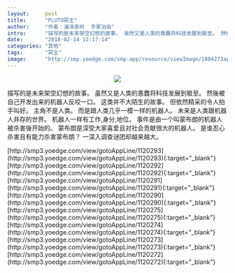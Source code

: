 ```yaml
---
layout:     post
title:      "PLUTO冥王"
author:     "作者：浦泽直树  手冢治虫"
intro:      "描写的是未来架空幻想的故事。 虽然又是人类的愚蠢将科技发展到极至。 然後被自己开发出来的机器人反咬一口。 这类并不大陌生的故事。 但依然精采的令人拍手叫好。 主角不是人类。 而是跟人类几乎一模一样的机器人。 未来是人类跟机器人并存的世界。 机器人一样有工作,身分,地位。 事件是由一个叫蒙布朗的机器人被杀害後开始的。 蒙布朗是深受大家喜爱且对社会贡献很大的机器人。 是谁忍心杀害且有能力杀害蒙布朗？ 一深入调查谜团却越来越大。"
date:       "2018-02-14 12:17:14"
categories: "其他"
tags:       "冥王"
image:      "http://smp.yoedge.com/smp-app/resource/viewImage/1004273appline.png"
---
```

<div style="text-align: center">
<p><img src="http://smp.yoedge.com/smp-app/resource/viewImage/1004273appline.png"/></p>
</div>
<p class="post-meta">
<span>描写的是未来架空幻想的故事。 虽然又是人类的愚蠢将科技发展到极至。 然後被自己开发出来的机器人反咬一口。 这类并不大陌生的故事。 但依然精采的令人拍手叫好。 主角不是人类。 而是跟人类几乎一模一样的机器人。 未来是人类跟机器人并存的世界。 机器人一样有工作,身分,地位。 事件是由一个叫蒙布朗的机器人被杀害後开始的。 蒙布朗是深受大家喜爱且对社会贡献很大的机器人。 是谁忍心杀害且有能力杀害蒙布朗？ 一深入调查谜团却越来越大。</span>
</p>
[http://smp3.yoedge.com/view/gotoAppLine/1120293](http://smp3.yoedge.com/view/gotoAppLine/1120293){:target="_blank"}
[http://smp3.yoedge.com/view/gotoAppLine/1120292](http://smp3.yoedge.com/view/gotoAppLine/1120292){:target="_blank"}
[http://smp3.yoedge.com/view/gotoAppLine/1120291](http://smp3.yoedge.com/view/gotoAppLine/1120291){:target="_blank"}
[http://smp3.yoedge.com/view/gotoAppLine/1120290](http://smp3.yoedge.com/view/gotoAppLine/1120290){:target="_blank"}
[http://smp3.yoedge.com/view/gotoAppLine/1120275](http://smp3.yoedge.com/view/gotoAppLine/1120275){:target="_blank"}
[http://smp3.yoedge.com/view/gotoAppLine/1120274](http://smp3.yoedge.com/view/gotoAppLine/1120274){:target="_blank"}
[http://smp3.yoedge.com/view/gotoAppLine/1120273](http://smp3.yoedge.com/view/gotoAppLine/1120273){:target="_blank"}
[http://smp3.yoedge.com/view/gotoAppLine/1120272](http://smp3.yoedge.com/view/gotoAppLine/1120272){:target="_blank"}


